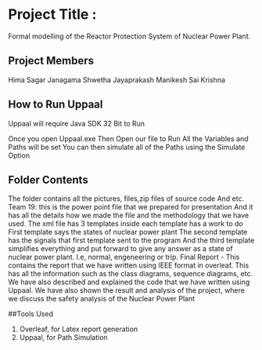 # Project Title :
Formal modelling of the Reactor Protection System of Nuclear Power Plant. 

## Project Members
Hima Sagar Janagama
Shwetha Jayaprakash
Manikesh
Sai Krishna

## How to Run Uppaal 
Uppaal will require Java SDK 32 Bit to Run

Once you open Uppaal.exe
Then Open our file to Run
All the Variables and Paths will be set
You can then simulate all of the Paths using the Simulate Option

## Folder Contents
The folder contains all the pictures, files,zip files of source code
And etc.
Team 19: this is the power point file that we prepared for presentation
And it has all the details how we made the file and the methodology that we have used.
The xml file has 3 templates inside each template has a work to do
First template says the states of nuclear power plant 
The second template has the signals that first template sent to the program
And the third template simplifies everything and put forward to give any answer as a state of nuclear power plant. I.e, normal, engeneering or trip.
Final Report - This contains the report that we have written using IEEE format in overleaf.  This has all the information such as the class diagrams, sequence diagrams, etc. We have also described and explained the code that we have written using Uppaal. We have also shown the result and analysis of the project, where we discuss the safety analysis of the Nuclear Power Plant


##Tools Used
1. Overleaf, for Latex report generation
2. Uppaal, for Path Simulation

